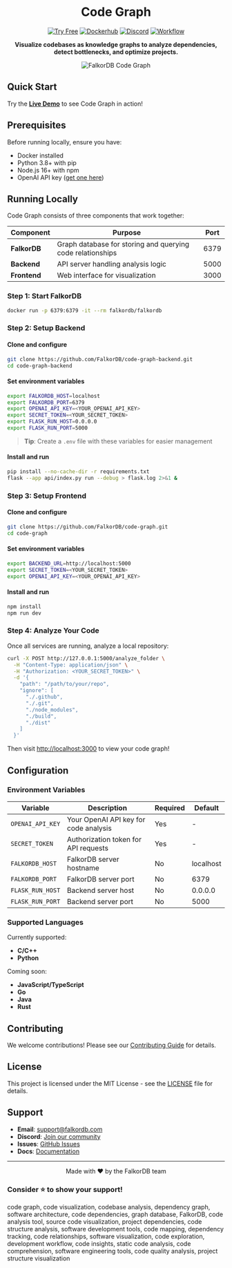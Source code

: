 <div align="center">
    
# Code Graph

[![Try Free](https://img.shields.io/badge/Try%20Free-FalkorDB%20Cloud-FF8101?labelColor=FDE900&link=https://app.falkordb.cloud)](https://app.falkordb.cloud)
[![Dockerhub](https://img.shields.io/docker/pulls/falkordb/falkordb?label=Docker)](https://hub.docker.com/r/falkordb/falkordb/)
[![Discord](https://img.shields.io/discord/1146782921294884966?style=flat-square)](https://discord.com/invite/6M4QwDXn2w)
[![Workflow](https://github.com/FalkorDB/code-graph/actions/workflows/nextjs.yml/badge.svg?branch=main)](https://github.com/FalkorDB/code-graph/actions/workflows/nextjs.yml)

**Visualize codebases as knowledge graphs to analyze dependencies, detect bottlenecks, and optimize projects.**

![FalkorDB Code Graph](https://github.com/user-attachments/assets/725e8ac0-8a64-474d-b2af-2de49b37293e)

</div>

## Quick Start

Try the [**Live Demo**](https://code-graph.falkordb.com/) to see Code Graph in action!

## Prerequisites

Before running locally, ensure you have:
- Docker installed
- Python 3.8+ with pip
- Node.js 16+ with npm
- OpenAI API key ([get one here](https://platform.openai.com/api-keys))

## Running Locally

Code Graph consists of three components that work together:

| Component | Purpose | Port |
|-----------|---------|------|
| **FalkorDB** | Graph database for storing and querying code relationships | 6379 |
| **Backend** | API server handling analysis logic | 5000 |
| **Frontend** | Web interface for visualization | 3000 |

### Step 1: Start FalkorDB

```bash
docker run -p 6379:6379 -it --rm falkordb/falkordb
```

### Step 2: Setup Backend

#### Clone and configure
```bash
git clone https://github.com/FalkorDB/code-graph-backend.git
cd code-graph-backend
```

#### Set environment variables
```bash
export FALKORDB_HOST=localhost
export FALKORDB_PORT=6379
export OPENAI_API_KEY=<YOUR_OPENAI_API_KEY>
export SECRET_TOKEN=<YOUR_SECRET_TOKEN>
export FLASK_RUN_HOST=0.0.0.0
export FLASK_RUN_PORT=5000
```

> **Tip**: Create a `.env` file with these variables for easier management

#### Install and run
```bash
pip install --no-cache-dir -r requirements.txt
flask --app api/index.py run --debug > flask.log 2>&1 &
```

### Step 3: Setup Frontend

#### Clone and configure
```bash
git clone https://github.com/FalkorDB/code-graph.git
cd code-graph
```

#### Set environment variables
```bash
export BACKEND_URL=http://localhost:5000
export SECRET_TOKEN=<YOUR_SECRET_TOKEN>
export OPENAI_API_KEY=<YOUR_OPENAI_API_KEY>
```

#### Install and run
```bash
npm install
npm run dev
```

### Step 4: Analyze Your Code

Once all services are running, analyze a local repository:

```bash
curl -X POST http://127.0.0.1:5000/analyze_folder \
  -H "Content-Type: application/json" \
  -H "Authorization: <YOUR_SECRET_TOKEN>" \
  -d '{
    "path": "/path/to/your/repo",
    "ignore": [
      "./.github",
      "./.git", 
      "./node_modules",
      "./build",
      "./dist"
    ]
  }'
```

Then visit [http://localhost:3000](http://localhost:3000) to view your code graph!

## Configuration

### Environment Variables

| Variable | Description | Required | Default |
|----------|-------------|----------|---------|
| `OPENAI_API_KEY` | Your OpenAI API key for code analysis | Yes | - |
| `SECRET_TOKEN` | Authorization token for API requests | Yes | - |
| `FALKORDB_HOST` | FalkorDB server hostname | No | localhost |
| `FALKORDB_PORT` | FalkorDB server port | No | 6379 |
| `FLASK_RUN_HOST` | Backend server host | No | 0.0.0.0 |
| `FLASK_RUN_PORT` | Backend server port | No | 5000 |

### Supported Languages

Currently supported:
- **C/C++**
- **Python**

Coming soon:
- **JavaScript/TypeScript**
- **Go**
- **Java**
- **Rust**
## Contributing

We welcome contributions! Please see our [Contributing Guide](CONTRIBUTING.md) for details.

## License

This project is licensed under the MIT License - see the [LICENSE](LICENSE) file for details.

## Support

- **Email**: support@falkordb.com
- **Discord**: [Join our community](https://discord.gg/falkordb)
- **Issues**: [GitHub Issues](https://github.com/FalkorDB/code-graph/issues)
- **Docs**: [Documentation](https://docs.falkordb.com)

---

<div align="center">
Made with ❤️ by the FalkorDB team
</div>

### Consider ⭐️ to show your support!

code graph, code visualization, codebase analysis, dependency graph, software architecture, code dependencies, graph database, FalkorDB, code analysis tool, source code visualization, project dependencies, code structure analysis, software development tools, code mapping, dependency tracking, code relationships, software visualization, code exploration, development workflow, code insights, static code analysis, code comprehension, software engineering tools, code quality analysis, project structure visualization
